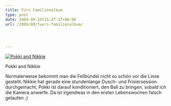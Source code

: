 ```yaml
---
title: Fürs Familienalbum
type: post
date: 2009-09-26T15:47:17+00:00
url: /2009/09/fuers-familienalbum/




---
```

<div class="flickr">
  <a href="http://www.flickr.com/photos/schreibblogade/3957293535/" title="Pokki and Nikkie"><img src="//farm3.static.flickr.com/2513/3957293535_518e359a65.jpg" alt="Pokki and Nikkie" /></a></p>

  <p>
    Pokki and Nikkie
  </p>
</div>

Normalerweise bekommt man die Fellbündel nicht so schön vor die Linse gestellt. Nikkie hat gerade eine stundenlange Dusch- und Frisiersession durchgemacht, Pokki ist darauf konditioniert, den Ball zu bringen, sobald ich die Kamera anwerfe. Da ist irgendwas in den ersten Lebenswochen falsch gelaufen ;)

